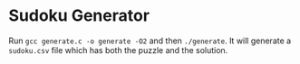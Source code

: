 # Sudoku Generator

Run `gcc generate.c -o generate -O2` and then `./generate`. It will generate a `sudoku.csv` file which has both the puzzle and the solution.